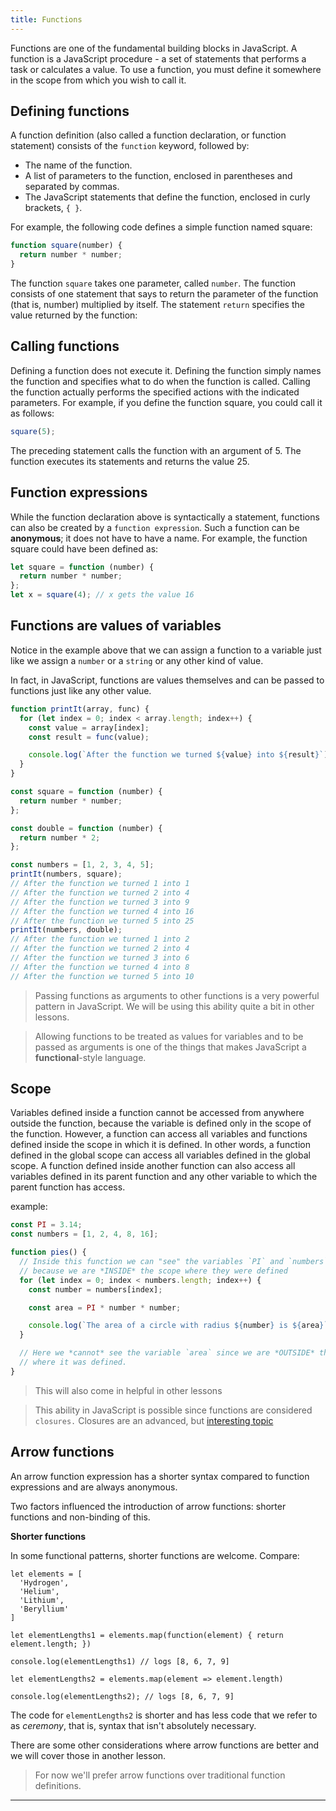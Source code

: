 ```yaml
---
title: Functions
---
```


Functions are one of the fundamental building blocks in JavaScript. A function
is a JavaScript procedure - a set of statements that performs a task or
calculates a value. To use a function, you must define it somewhere in the scope
from which you wish to call it.

## Defining functions

A function definition (also called a function declaration, or function
statement) consists of the `function` keyword, followed by:

- The name of the function.
- A list of parameters to the function, enclosed in parentheses and separated by
  commas.
- The JavaScript statements that define the function, enclosed in curly
  brackets, `{ }`.

For example, the following code defines a simple function named square:

```javascript
function square(number) {
  return number * number;
}
```

The function `square` takes one parameter, called `number`. The function
consists of one statement that says to return the parameter of the function
(that is, number) multiplied by itself. The statement `return` specifies the
value returned by the function:

## Calling functions

Defining a function does not execute it. Defining the function simply names the
function and specifies what to do when the function is called. Calling the
function actually performs the specified actions with the indicated parameters.
For example, if you define the function square, you could call it as follows:

```javascript
square(5);
```

The preceding statement calls the function with an argument of 5. The function
executes its statements and returns the value 25.

## Function expressions

While the function declaration above is syntactically a statement, functions can
also be created by a `function expression`. Such a function can be
**anonymous**; it does not have to have a name. For example, the function square
could have been defined as:

```javascript
let square = function (number) {
  return number * number;
};
let x = square(4); // x gets the value 16
```

## Functions are values of variables

Notice in the example above that we can assign a function to a variable just
like we assign a `number` or a `string` or any other kind of value.

In fact, in JavaScript, functions are values themselves and can be passed to
functions just like any other value.

```javascript
function printIt(array, func) {
  for (let index = 0; index < array.length; index++) {
    const value = array[index];
    const result = func(value);

    console.log(`After the function we turned ${value} into ${result}`);
  }
}

const square = function (number) {
  return number * number;
};

const double = function (number) {
  return number * 2;
};

const numbers = [1, 2, 3, 4, 5];
printIt(numbers, square);
// After the function we turned 1 into 1
// After the function we turned 2 into 4
// After the function we turned 3 into 9
// After the function we turned 4 into 16
// After the function we turned 5 into 25
printIt(numbers, double);
// After the function we turned 1 into 2
// After the function we turned 2 into 4
// After the function we turned 3 into 6
// After the function we turned 4 into 8
// After the function we turned 5 into 10
```

> Passing functions as arguments to other functions is a very powerful pattern
> in JavaScript. We will be using this ability quite a bit in other lessons.

> Allowing functions to be treated as values for variables and to be passed as
> arguments is one of the things that makes JavaScript a **functional**-style
> language.

## Scope

Variables defined inside a function cannot be accessed from anywhere outside the
function, because the variable is defined only in the scope of the function.
However, a function can access all variables and functions defined inside the
scope in which it is defined. In other words, a function defined in the global
scope can access all variables defined in the global scope. A function defined
inside another function can also access all variables defined in its parent
function and any other variable to which the parent function has access.

example:

```javascript
const PI = 3.14;
const numbers = [1, 2, 4, 8, 16];

function pies() {
  // Inside this function we can "see" the variables `PI` and `numbers`
  // because we are *INSIDE* the scope where they were defined
  for (let index = 0; index < numbers.length; index++) {
    const number = numbers[index];

    const area = PI * number * number;

    console.log(`The area of a circle with radius ${number} is ${area}`);
  }

  // Here we *cannot* see the variable `area` since we are *OUTSIDE* the scope
  // where it was defined.
}
```

> This will also come in helpful in other lessons

> This ability in JavaScript is possible since functions are considered
> `closures.` Closures are an advanced, but
> [interesting topic](<https://en.wikipedia.org/wiki/Closure_(computer_programming)>)

## Arrow functions

An arrow function expression has a shorter syntax compared to function
expressions and are always anonymous.

Two factors influenced the introduction of arrow functions: shorter functions
and non-binding of this.

**Shorter functions**

In some functional patterns, shorter functions are welcome. Compare:

```
let elements = [
  'Hydrogen',
  'Helium',
  'Lithium',
  'Beryllium'
]

let elementLengths1 = elements.map(function(element) { return element.length; })

console.log(elementLengths1) // logs [8, 6, 7, 9]

let elementLengths2 = elements.map(element => element.length)

console.log(elementLengths2); // logs [8, 6, 7, 9]
```

The code for `elementLengths2` is shorter and has less code that we refer to as
_ceremony_, that is, syntax that isn't absolutely necessary.

There are some other considerations where arrow functions are better and we will
cover those in another lesson.

> For now we'll prefer arrow functions over traditional function definitions.

---
